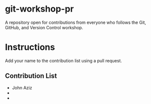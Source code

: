 # git-workshop-pr
A repository open for contributions from everyone who follows the Git, GitHub, and Version Control workshop.

# Instructions

Add your name to the contribution list using a pull request.

## Contribution List
- John Aziz
- 
- 
